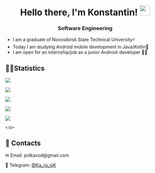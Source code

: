 <h1 align="center">Hello there, I'm Konstantin!</a> 
<img src="https://github.com/blackcater/blackcater/raw/main/images/Hi.gif" height="32"/></h1>
<h3 align="center">Software Engineering</h3>

<ul>
<li>I am a graduate of Novosibirsk State Technical University⚡</li>
<li>Today I am studying Android mobile development in Java/Kotlin🔭</li>
<li>I am open for an internship/job as a junior Android-developer 👨‍💻</li>
</ul>

<h2>&#128104;&#8205;&#128187;Statistics</h2>

<!--
![](https://github-profile-summary-cards.vercel.app/api/cards/repos-per-language?username=Ka-ra-siK&theme=github_dark)

![](https://github-profile-summary-cards.vercel.app/api/cards/stats?username=Ka-ra-siK&theme=solarized_dark)

-->
  <p>

![](https://github-profile-summary-cards.vercel.app/api/cards/profile-details?username=Ka-ra-siK&theme=2077)

![](https://github-profile-summary-cards.vercel.app/api/cards/most-commit-language?username=Ka-ra-siK&theme=2077)

![](https://github-profile-summary-cards.vercel.app/api/cards/repos-per-language?username=Ka-ra-siK&theme=2077)

![](https://github-profile-summary-cards.vercel.app/api/cards/stats?username=Ka-ra-siK&theme=2077)

![](https://github-profile-summary-cards.vercel.app/api/cards/productive-time?username=Ka-ra-siK&theme=2077)
  
    </p>
<h2>📌 Contacts</h2>
<p>✉ Email: polkavod@gmail.com</p>
<p>📱 Telegram: <a href="https://telegram.me/Ka_ra_siK">@Ka_ra_siK</a></p>

